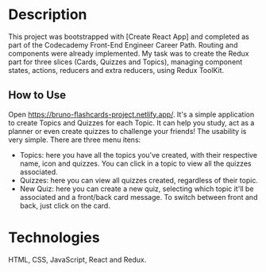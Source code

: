 # Description

This project was bootstrapped with [Create React App] and completed as part of the Codecademy Front-End Engineer Career Path. Routing and components were already implemented.
My task was to create the Redux part for three slices (Cards, Quizzes and Topics), managing component states, actions, reducers and extra reducers, using Redux ToolKit.

## How to Use

Open <https://bruno-flashcards-project.netlify.app/>. It's a simple application to create Topics and Quizzes for each Topic. It can help you study, act as a planner or even create quizzes to challenge your friends!
The usability is very simple. There are three menu itens:

* Topics: here you have all the topics you've created, with their respective name, icon and quizzes. You can click in a topic to view all the quizzes associated.
* Quizzes: here you can view all quizzes created, regardless of their topic.
* New Quiz: here you can create a new quiz, selecting which topic it'll be associated and a front/back card message. To switch between front and back, just click on the card.

# Technologies
HTML, CSS, JavaScript, React and Redux.


